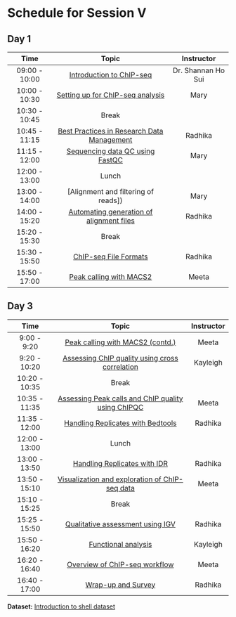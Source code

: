 # Schedule for Session V


## Day 1

| Time            |   Topic  | Instructor |
|:------------------------:|:----------:|:--------:|
|09:00 - 10:00 | [Introduction to ChIP-seq]() | Dr. Shannan Ho Sui |
|10:00 - 10:30 | [Setting up for ChIP-seq analysis]() | Mary |
|10:30 - 10:45 | Break | |
|10:45 - 11:15 | [Best Practices in Research Data Management]() | Radhika |
|11:15 - 12:00 | [Sequencing data QC using FastQC]() | Mary |
|12:00 - 13:00 | Lunch | |
|13:00 - 14:00 | [Alignment and filtering of reads]) | Mary |
|14:00 - 15:20 | [Automating generation of alignment files]() | Radhika |
|15:20 - 15:30 | Break | |
|15:30 - 15:50 | [ChIP-seq File Formats]() | Radhika |
|15:50 - 17:00 | [Peak calling with MACS2]() | Meeta |


## Day 3

| Time            |  Topic  | Instructor |
|:------------------------:|:----------:|:--------:|
|9:00 - 9:20 | [Peak calling with MACS2 (contd.)](https://hbctraining.github.io/Intro-to-ChIPseq/lessons/05_peak_calling_macs.html) | Meeta |
|9:20 - 10:20 | [Assessing ChIP quality using cross correlation](https://hbctraining.github.io/Intro-to-ChIPseq/lessons/06_QC_cross_correlation.html) | Kayleigh |
|10:20 - 10:35 | Break | |
|10:35 - 11:35| [Assessing Peak calls and ChIP quality using ChIPQC](https://hbctraining.github.io/Intro-to-ChIPseq/lessons/07_QC_quality_metrics.html) | Meeta |
|11:35 - 12:00 | [Handling Replicates with Bedtools](https://hbctraining.github.io/Intro-to-ChIPseq/lessons/08_handling-replicates-bedtools.html) | Radhika |
|12:00 - 13:00 | Lunch | |
|13:00 - 13:50 | [Handling Replicates with IDR](https://hbctraining.github.io/Intro-to-ChIPseq/lessons/09_handling-replicates-idr.html) | Radhika |
|13:50 - 15:10 | [Visualization and exploration of ChIP-seq data](https://hbctraining.github.io/Intro-to-ChIPseq/lessons/10_data_visualization.html) | Meeta |
|15:10 - 15:25 | Break | |
|15:25 - 15:50 | [Qualitative assessment using IGV](https://hbctraining.github.io/Intro-to-ChIPseq/lessons/11_qualitative_assessment_IGV.html) | Radhika |
|15:50 - 16:20 | [Functional analysis](https://hbctraining.github.io/Intro-to-ChIPseq/lessons/12_functional_analysis.html) | Kayleigh |
|16:20 - 16:40 | [Overview of ChIP-seq workflow](https://hbctraining.github.io/Intro-to-ChIPseq/lectures/ChIP-seq_troubleshooting.pdf) | Meeta |
|16:40 - 17:00 | [Wrap-up and Survey](https://hbctraining.github.io/Intro-to-ChIPseq/lectures/Wrap-up.pdf) | Radhika |

**Dataset:** [Introduction to shell dataset](https://www.dropbox.com/s/3lua2h1oo18gbug/unix_lesson.tar.gz?dl=1)
